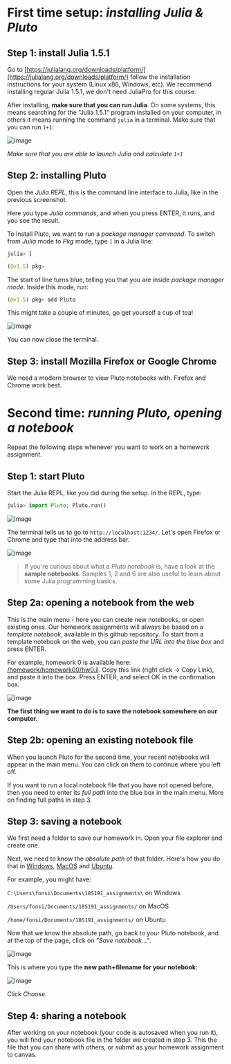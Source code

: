 # First time setup: _installing Julia & Pluto_



## Step 1: install Julia 1.5.1

Go to [https://julialang.org/downloads/platform/](https://julialang.org/downloads/platform/) follow the installation instructions for your system (Linux x86, Windows, etc). We recommend installing regular Julia 1.5.1, we don't need JuliaPro for this course.

After installing, **make sure that you can run Julia**. On some systems, this means searching for the "Julia 1.5.1" program installed on your computer, in others it means running the command `julia` in a terminal. Make sure that you can run `1+1`:

![image](https://user-images.githubusercontent.com/6933510/91439734-c573c780-e86d-11ea-8169-0c97a7013e8d.png)

_Make sure that you are able to launch Julia and calculate `1+1`_

## Step 2: installing Pluto

Open the _Julia REPL_, this is the command line interface to Julia, like in the previous screenshot.

Here you type _Julia commands_, and when you press ENTER, it runs, and you see the result.

To install Pluto, we want to run a _package manager command_. To switch from _Julia_ mode to _Pkg_ mode, type `]` in a Julia line:
```julia
julia> ]

(@v1.5) pkg>
```

The start of line turns blue, telling you that you are inside _package manager mode_. Inside this mode, run:
```julia
(@v1.5) pkg> add Pluto
```

This might take a couple of minutes, go get yourself a cup of tea!

![image](https://user-images.githubusercontent.com/6933510/91440380-ceb16400-e86e-11ea-9352-d164911774cf.png)

You can now close the terminal.

## Step 3: install Mozilla Firefox or Google Chrome
We need a modern browser to view Pluto notebooks with. Firefox and Chrome work best.

# Second time: _running Pluto, opening a notebook_
Repeat the following steps whenever you want to work on a homework assignment.

## Step 1: start Pluto

Start the Julia REPL, like you did during the setup. In the REPL, type:
```julia
julia> import Pluto; Pluto.run()
```

![image](https://user-images.githubusercontent.com/6933510/91441094-eb01d080-e86f-11ea-856f-e667fdd9b85c.png)

The terminal tells us to go to `http://localhost:1234/`. Let's open Firefox or Chrome and type that into the address bar.

![image](https://user-images.githubusercontent.com/6933510/91441391-6a8f9f80-e870-11ea-94d0-4ef91b4e2242.png)

> If you're curious about what a _Pluto notebook_ is, have a look at the **sample notebooks**. Samples 1, 2 and 6 are also useful to learn about some Julia programming basics.

## Step 2a: opening a notebook from the web

This is the main menu - here you can create new notebooks, or open existing ones. Our homework assignments will always be based on a _template notebook_, available in this github repository. To start from a template notebook on the web, you can _paste the URL into the blue box_ and press ENTER.

For example, homework 0 is available here: [/homework/homework00/hw0.jl](/homework/homework00/hw0.jl). Copy this link (right click -> Copy Link), and paste it into the box. Press ENTER, and select OK in the confirmation box.

![image](https://user-images.githubusercontent.com/6933510/91441968-6b750100-e871-11ea-974e-3a6dfd80234a.png)

**The first thing we want to do is to save the notebook somewhere on our computer.** 

## Step 2b: opening an existing notebook file
When you launch Pluto for the second time, your recent notebooks will appear in the main menu. You can click on them to continue where you left off.

If you want to run a local notebook file that you have not opened before, then you need to enter its _full path_ into the blue box in the main menu. More on finding full paths in step 3.

## Step 3: saving a notebook
We first need a folder to save our homework in. Open your file explorer and create one. 

Next, we need to know the _absolute path_ of that folder. Here's how you do that in [Windows](https://www.top-password.com/blog/copy-full-path-of-a-folder-file-in-windows/), [MacOS](https://www.josharcher.uk/code/find-path-to-folder-on-mac/) and [Ubuntu]().

For example, you might have:

`C:\Users\fonsi\Documents\18S191_assignments\` on Windows

`/Users/fonsi/Documents/18S191_assignments/` on MacOS

`/home/fonsi/Documents/18S191_assignments/` on Ubuntu

Now that we know the absolute path, go back to your Pluto notebook, and at the top of the page, click on _"Save notebook..."_. 

![image](https://user-images.githubusercontent.com/6933510/91444741-77fb5880-e875-11ea-8f6b-02c1c319e7f3.png)

This is where you type the **new path+filename for your notebook**:

![image](https://user-images.githubusercontent.com/6933510/91444565-366aad80-e875-11ea-8ed6-1265ded78f11.png)

Click _Choose_.

## Step 4: sharing a notebook

After working on your notebook (your code is autosaved when you run it), you will find your notebook file in the folder we created in step 3. This the file that you can share with others, or submit as your homework assignment to canvas.
